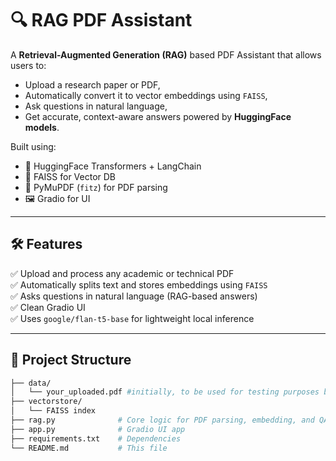 # 🔍 RAG PDF Assistant

A **Retrieval-Augmented Generation (RAG)** based PDF Assistant that allows users to:
- Upload a research paper or PDF,
- Automatically convert it to vector embeddings using `FAISS`,
- Ask questions in natural language,
- Get accurate, context-aware answers powered by **HuggingFace models**.

Built using:
- 🤗 HuggingFace Transformers + LangChain
- 🧠 FAISS for Vector DB
- 📄 PyMuPDF (`fitz`) for PDF parsing
- 🖼️ Gradio for UI



---


## 🛠️ Features

✅ Upload and process any academic or technical PDF  
✅ Automatically splits text and stores embeddings using `FAISS`  
✅ Asks questions in natural language (RAG-based answers)  
✅ Clean Gradio UI  
✅ Uses `google/flan-t5-base` for lightweight local inference  

---

## 📂 Project Structure

```bash
├── data/
│   └── your_uploaded.pdf #initially, to be used for testing purposes before the interface development
├── vectorstore/
│   └── FAISS index
├── rag.py              # Core logic for PDF parsing, embedding, and QA
├── app.py              # Gradio UI app
├── requirements.txt    # Dependencies
└── README.md           # This file



 